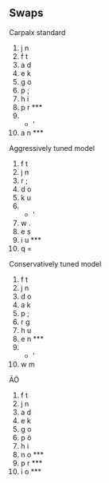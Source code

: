 ## Swaps

Carpalx standard
1. j n
2. f t
3. a d
4. e k
5. g o
6. p ;
7. h i
8. p r ***
9. - '
10. a n ***

Aggressively tuned model
1. f t
2. j n
3. r ;
4. d o
5. k u
6. - '
7. w .
8. e s
9. i u ***
10. q =

Conservatively tuned model
1. f t
2. j n
3. d o
4. a k
5. p ;
6. r g
7. h u
8. e n ***
9. - '
10. w m

ÄÖ
1. f t
2. j n
3. a d
4. e k
5. g o
6. p ö
7. h i
8. n o ***
9. p r ***
10. i o ***
